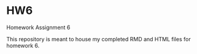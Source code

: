 # HW6
 Homework Assignment 6

This repository is meant to house my completed RMD and HTML files for homework 6.
